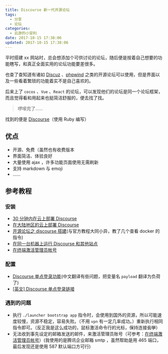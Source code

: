 ```yaml
---
title: Discourse 新一代开源论坛
tags:
  - 分享
  - 论坛
categories:
  - 云游的小安利
date: 2017-10-15 17:38:06
updated: 2017-10-15 17:38:06
---
```


平时搭建 xx 网站时，总会想添加个可供讨论的论坛，随后便是按着自己想要的功能瞎写，和真正全面实用的论坛功能要差很多。

也查了查知道有诸如 [Discuz](http://www.discuz.net/forum.php) 、[phpwind](http://www.phpwind.net/) 之类的开源论坛可以使用，但是界面以及一些看着繁琐的功能着实不是自己喜欢的。

<!-- more -->

后来上了 `cocos` 、`Vue` 、`React` 的论坛，可以发现他们的论坛是同一个论坛框架，而且觉得看和用起来也挺简洁舒服的，便去找了找。

> 啰嗦完了……

找到的便是 [Discourse](https://www.discourse.org/)（使用 Ruby 编写）

## 优点

- 开源、免费（虽然也有收费版本
- 界面简洁、体验良好
- 大量使用 ajax ，许多功能页面使用无需刷新
- 支持 markdown 与 emoji
- ……

## 参考教程

### 安装

- [30 分钟内在云上部署 Discourse](https://meta.discoursecn.org/t/topic/26)
- [在大陆地区的云上部署 Discourse](https://meta.discoursecn.org/t/topic/28)
- [开源论坛之 discourse 搭建](http://itfish.net/article/52781.html)(与官方教程大同小异，教了几个查看 docker 的指令)
- [在同一台机器上运行 Discourse 和其他站点](https://meta.discoursecn.org/t/topic/684)
- [在终端激活管理员帐号](https://meta.discourse.org/t/create-admin-account-from-console/17274)

### 配置

- [Discourse 单点登录功能](https://meta.discoursecn.org/t/topic/52)(中文翻译有些问题，把变量名 `payload` 翻译为负荷了)
- [[英文] Discourse 单点登录链接](https://meta.discourse.org/t/official-single-sign-on-for-discourse-sso/13045)

### 遇到的问题

- 执行 `./launcher bootstrap app` 指令时，会使用到国外的资源，所以可能速度较慢，资源不稳定，容易失败。（不用 `vpn` 有一定几率成功。）重新执行相同指令即可。（反正我是这么成功的，鼠标激活命令行的光标，保持连接~~玄学~~）
- 无法收到事先设定的邮箱发送的邮件，来激活管理员账号（可参考：[在终端激活管理员帐号](https://meta.discourse.org/t/create-admin-account-from-console/17274)）(我使用的是腾讯企业邮箱 smtp ，虽然帮助是用 465 端口，最后发现还是使用 587 默认端口方可行)
